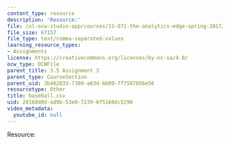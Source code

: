 ```yaml
---
content_type: resource
description: 'Resource:'
file: /ol-ocw-studio-app/courses/15-071-the-analytics-edge-spring-2017/20168d0dad9b53e072396f5168dc5290_baseball.csv
file_size: 67157
file_type: text/comma-separated-values
learning_resource_types:
- Assignments
license: https://creativecommons.org/licenses/by-nc-sa/4.0/
ocw_type: OCWFile
parent_title: 3.5 Assignment 3
parent_type: CourseSection
parent_uid: 3b462833-7389-a83d-6609-7f7597856e56
resourcetype: Other
title: baseball.csv
uid: 20168d0d-ad9b-53e0-7239-6f5168dc5290
video_metadata:
  youtube_id: null
---
```

Resource: